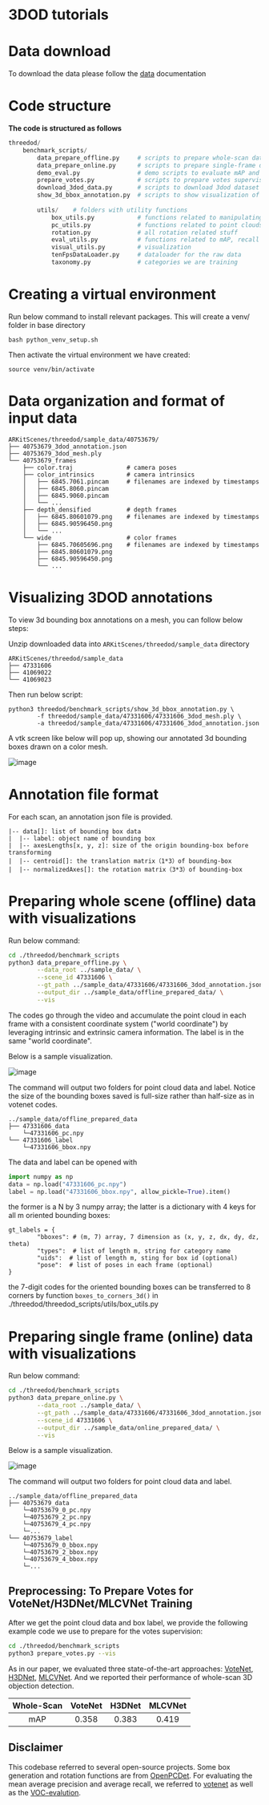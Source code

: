 # 3DOD tutorials

# Data download
To download the data please follow the [data](../DATA.md) documentation

# Code structure

**The code is structured as follows**
```python
threedod/
    benchmark_scripts/
        data_prepare_offline.py     # scripts to prepare whole-scan dataset
        data_prepare_online.py      # scripts to prepare single-frame dataset
        demo_eval.py                # demo scripts to evaluate mAP and recall
        prepare_votes.py            # scripts to prepare votes supervision for some sota approaches (votenet, h3dnet, mlcvnet)
        download_3dod_data.py       # scripts to download 3dod dataset
        show_3d_bbox_annotation.py  # scripts to show visualization of box with point cloud
        
        utils/    # folders with utility functions
            box_utils.py            # functions related to manipulating 3D boxes
            pc_utils.py             # functions related to point clouds
            rotation.py             # all rotation related stuff
            eval_utils.py           # functions related to mAP, recall evaluation
            visual_utils.py         # visualization
            tenFpsDataLoader.py     # dataloader for the raw data
            taxonomy.py             # categories we are training
```

# Creating a virtual environment

Run below command to install relevant packages. This will create a venv/ folder in base directory
```
bash python_venv_setup.sh
```

Then activate the virtual environment we have created:
```
source venv/bin/activate
```


# Data organization and format of input data

```
ARKitScenes/threedod/sample_data/40753679/
├── 40753679_3dod_annotation.json
├── 40753679_3dod_mesh.ply
└── 40753679_frames
    ├── color.traj               # camera poses
    ├── color_intrinsics         # camera intrinsics
    │   ├── 6845.7061.pincam     # filenames are indexed by timestamps
    │   ├── 6845.8060.pincam
    │   ├── 6845.9060.pincam
    │   └── ...
    ├── depth_densified          # depth frames
    │   ├── 6845.80601079.png    # filenames are indexed by timestamps
    │   ├── 6845.90596450.png
    │   └── ...
    └── wide                     # color frames
        ├── 6845.70605696.png    # filenames are indexed by timestamps
        ├── 6845.80601079.png
        ├── 6845.90596450.png
        └── ...
```

# Visualizing 3DOD annotations

To view 3d bounding box annotations on a mesh, you can follow below steps:

Unzip downloaded data into `ARKitScenes/threedod/sample_data` directory

```buildoutcfg
ARKitScenes/threedod/sample_data
├── 47331606
├── 41069022
└── 41069023
```

Then run below script:
```
python3 threedod/benchmark_scripts/show_3d_bbox_annotation.py \
        -f threedod/sample_data/47331606/47331606_3dod_mesh.ply \
        -a threedod/sample_data/47331606/47331606_3dod_annotation.json
```

A vtk screen like below will pop up, showing our annotated 3d bounding boxes drawn on a color mesh.

![image](https://user-images.githubusercontent.com/7753049/144108366-23b25ff1-a6fb-4105-b3b2-ef11d6388ea7.png)

# Annotation file format
For each scan, an annotation json file is provided.

```buildoutcfg
|-- data[]: list of bounding box data
|  |-- label: object name of bounding box
|  |-- axesLengths[x, y, z]: size of the origin bounding-box before transforming
|  |-- centroid[]: the translation matrix（1*3）of bounding-box
|  |-- normalizedAxes[]: the rotation matrix（3*3）of bounding-box 
```

# Preparing whole scene (offline) data with visualizations

Run below command:
```sh
cd ./threedod/benchmark_scripts
python3 data_prepare_offline.py \
        --data_root ../sample_data/ \
        --scene_id 47331606 \
        --gt_path ../sample_data/47331606/47331606_3dod_annotation.json \
        --output_dir ../sample_data/offline_prepared_data/ \
        --vis
```
The codes go through the video and accumulate the point cloud in each frame with a consistent coordinate system ("world coordinate") by leveraging intrinsic and extrinsic camera information. The label is in the same "world coordinate".

Below is a sample visualization.

![image](https://user-images.githubusercontent.com/7753049/144108436-bfc982e7-d52e-44e0-87a3-420c2f2c9e1e.png)

The command will output two folders for point cloud data and label. Notice the size of the bounding boxes saved is full-size rather than half-size as in votenet codes.
```buildoutcfg
../sample_data/offline_prepared_data
├── 47331606_data
    └─47331606_pc.npy
└── 47331606_label
    └─47331606_bbox.npy
```
The data and label can be opened with 
```python
import numpy as np
data = np.load("47331606_pc.npy")
label = np.load("47331606_bbox.npy", allow_pickle=True).item()
```
the former is a N by 3 numpy array; the latter is a dictionary with 4 keys for all m oriented bounding boxes: 
```
gt_labels = {
        "bboxes": # (m, 7) array, 7 dimension as (x, y, z, dx, dy, dz, theta)
        "types":  # list of length m, string for category name
        "uids":  # list of length m, sting for box id (optional)
        "pose":  # list of poses in each frame (optional)
}
```
the 7-digit codes for the oriented bounding boxes can be transferred to 8 corners by function `boxes_to_corners_3d()` in ./threedod/threedod_scripts/utils/box_utils.py

# Preparing single frame (online) data with visualizations

Run below command:
```sh
cd ./threedod/benchmark_scripts
python3 data_prepare_online.py \
        --data_root ../sample_data/ \
        --gt_path ../sample_data/47331606/47331606_3dod_annotation.json \
        --scene_id 47331606 \
        --output_dir ../sample_data/online_prepared_data/ \
        --vis
```

Below is a sample visualization.

![image](https://user-images.githubusercontent.com/7753049/144108491-37f56ecf-32a6-4291-a4c5-e4a358dfe8f9.png)

The command will output two folders for point cloud data and label.

```buildoutcfg
../sample_data/offline_prepared_data
├── 40753679_data
    └─40753679_0_pc.npy
    └─40753679_2_pc.npy
    └─40753679_4_pc.npy
    └─...
└── 40753679_label
    └─40753679_0_bbox.npy
    └─40753679_2_bbox.npy
    └─40753679_4_bbox.npy
    └─...
```

## Preprocessing: To Prepare Votes for VoteNet/H3DNet/MLCVNet Training
After we get the point cloud data and box label, we provide the following example code we use to prepare for the votes supervision:
```sh
cd ./threedod/benchmark_scripts
python3 prepare_votes.py --vis
```

As in our paper, we evaluated three state-of-the-art approaches: [VoteNet](https://github.com/facebookresearch/votenet), [H3DNet](https://github.com/zaiweizhang/H3DNet), [MLCVNet](https://github.com/NUAAXQ/MLCVNet). And we reported their performance of whole-scan 3D objection detection.

| Whole-Scan | VoteNet  | H3DNet  | MLCVNet  |
| :------:   | :------: | :-----: | :------: |
| mAP        | 0.358    | 0.383   | 0.419    |

## Disclaimer
This codebase referred to several open-source projects. Some box generation and rotation functions are from [OpenPCDet](https://github.com/open-mmlab/OpenPCDet).
For evaluating the mean average precision and average recall, we referred to [votenet](https://github.com/facebookresearch/votenet) as well as the [VOC-evalution](https://raw.githubusercontent.com/rbgirshick/py-faster-rcnn/master/lib/datasets/voc_eval.py).
